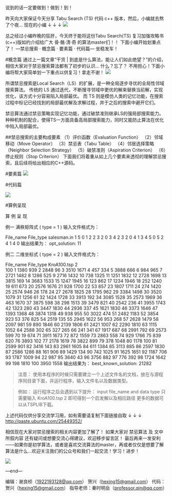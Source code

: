  说到的话一定要做到！做到！到！
    
 昨天向大家保证今天分享 Tabu Search (TS) 代码 c++ 版本，然后，小编就去熬了个夜...
 现在的小编 ↓ ↓ ↓
![](https://i.imgur.com/lKNuntA.jpg)

总之经过小编昨晚的狂肝，今天终于能将这份Tabu Search(TS) 复习加强攻略书(c++)版如约介绍给广大 骨·骼·清·奇 的算法master们！！
  下面小编开始划重点了！
  —禁忌搜索 · 概念篇 · 要素篇 · 代码篇—
   坐稳发车！


#概念篇
  通过上一篇文章“干货 | 到底是什么算法，能让人们如此绝望？”的介绍，相信大家对于禁忌搜索算法都有了初步的认识...
  什么？忘了？
  不用担心！下面小编将帮大家简单划一下重点以供复习！拿走不谢！
    ![](https://i.imgur.com/rJc36ZC.gif)


   所谓禁忌搜索是Local Search（LS）的扩展，是一种全局逐步寻优的全局性邻域搜索算法。
   传统的 LS 通过迭代，不断搜寻邻域中更优的解来替换当前解，实现优化，该方式十分容易陷入局部最优。
  而 TS 则是模仿人类的记忆功能，在搜索过程中标记已经找到的局部最优解及求解过程，并于之后的搜索中避开它们。



   禁忌算法通过禁忌策略实现记忆功能，通过破禁准则继承LS的强局部搜索能力。种种机制的配合，使得TS一方面具备高局部搜索能力，同时又能防止算法在优化中陷入局部最优。

 ##禁忌搜索的主要构成要素
（1）评价函数（Evaluation Function）
（2）邻域移动（Move Operator）
（3）禁忌表（Tabu Table）
（4）邻居选择策略（Neighbor Selection Strategy）
（5）破禁准则（Aspiration Criterion）
（6）停止规则（Stop Criterion）
 下面我们将着重从如上几个要素来透彻的理解禁忌搜索，且后续将给出相应的C++源码。

#要素篇
![](https://i.imgur.com/53idZgJ.jpg)


#代码篇


![](https://i.imgur.com/aXsbOo8.jpg)


#算例呈现



算
例
呈
现

例一   满秩矩阵式 ( type = 1 )
输入文件格式为：

File_name            File_type
salesman.in          1
5
0 1 2 2 3
2 0 3 4 2
3 2 0 4 1
3 4 5 0 5
2 4 1 4 0
输出结果为：
opt_solution:
11

例二   二维坐标式 ( type = 2 )
输入文件格式为：

File_name               File_type
KroA100.tsp            2  
100 
1 1380 939
2 2848 96
3 3510 1671
4 457 334
5 3888 666
6 984 965
7 2721 1482
8 1286 525
9 2716 1432
10 738 1325
11 1251 1832
12 2728 1698
13 3815 169
14 3683 1533
15 1247 1945
16 123 862
17 1234 1946
18 252 1240
19 611 673
20 2576 1676
21 928 1700
22 53 857
23 1807 1711
24 274 1420
25 2574 946
26 178 24
27 2678 1825
28 1795 962
29 3384 1498
30 3520 1079
31 1256 61
32 1424 1728
33 3913 192
34 3085 1528
35 2573 1969
36 463 1670
37 3875 598
38 298 1513
39 3479 821
40 2542 236
41 3955 1743
42 1323 280
43 3447 1830
44 2936 337
45 1621 1830
46 3373 1646
47 1393 1368
48 3874 1318
49 938 955
50 3022 474
51 2482 1183
52 3854 923
53 376 825
54 2519 135
55 2945 1622
56 953 268
57 2628 1479
58 2097 981
59 890 1846
60 2139 1806
61 2421 1007
62 2290 1810
63 1115 1052
64 2588 302
65 327 265
66 241 341
67 1917 687
68 2991 792
69 2573 599
70 19 674
71 3911 1673
72 872 1559
73 2863 558
74 929 1766
75 839 620
76 3893 102
77 2178 1619
78 3822 899
79 378 1048
80 1178 100
81 2599 901
82 3416 143
83 2961 1605
84 611 1384
85 3113 885
86 2597 1830
87 2586 1286
88 161 906
89 1429 134
90 742 1025
91 1625 1651
92 1187 706
93 1787 1009
94 22 987
95 3640 43
96 3756 882
97 776 392
98 1724 1642
99 198 1810
100 3950 1558
输出结果为：
best_known_solution: 21282
>注意：
使用本程序的时候只需要建立一个上述文件名的文档，放在与源程序同目录下面，并运行程序，输入文件名以及数据类型。 

>例如：
运行程序之后会遇到以下提升：
 input file_name and data type
只需要输入 
KroA100.tsp     2 
即可得到一个启发解以及相应路径
更多的数据可以从TSPLIB下载。


上述代码仅供分享交流学习用，如有需要请复制下面链接自取 ↓ ↓ ↓
http://paste.ubuntu.com/25449352/


   相信现在大家对禁忌搜索的相关内容更加了解了！
   如果大家对 禁忌算法 及 文中所叙内容 还有疑问或想要交流心得建议，欢迎移步留言区！
   最后再来一发安利——如果你是初学算法，或者是喜欢交流算法的master，再或者仅仅是想要了解算法是什么...欢迎关注我们的公众号和我们一起交流！学习！进步！

![](https://i.imgur.com/A5tHKXq.gif)


—end—

编辑：谢良桢（1922193128@qq.com）
贺兴（hexing15@gmail.com）
代码：贺兴（hexing15@gmail.com）
指导老师：秦时明岳（professor.qin@qq.com）